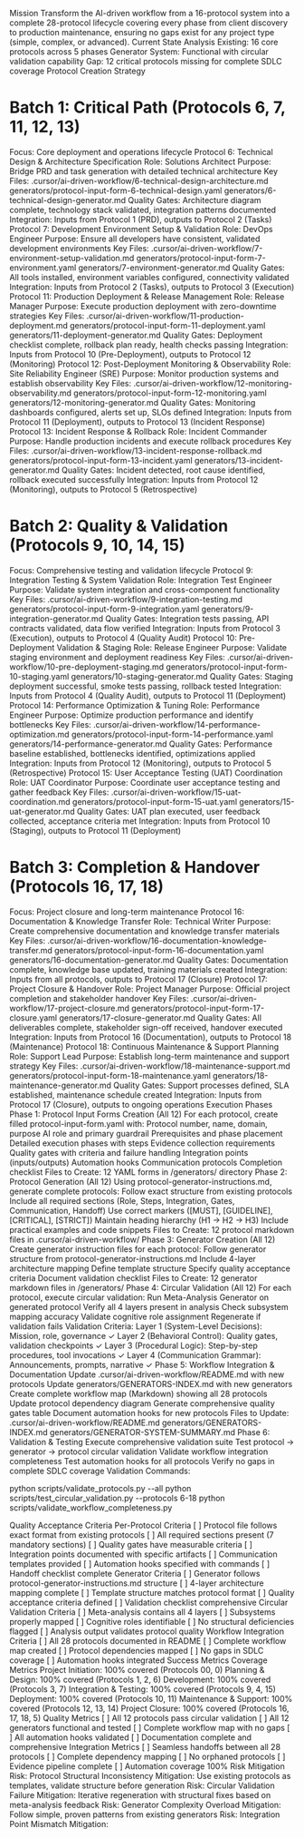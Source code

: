 Mission
Transform the AI-driven workflow from a 16-protocol system into a complete 28-protocol lifecycle covering every phase from client discovery to production maintenance, ensuring no gaps exist for any project type (simple, complex, or advanced).
Current State Analysis
Existing: 16 core protocols across 5 phases
Generator System: Functional with circular validation capability
Gap: 12 critical protocols missing for complete SDLC coverage
Protocol Creation Strategy

# Batch 1: Critical Path (Protocols 6, 7, 11, 12, 13)
Focus: Core deployment and operations lifecycle
Protocol 6: Technical Design & Architecture Specification
Role: Solutions Architect
Purpose: Bridge PRD and task generation with detailed technical architecture
Key Files: 
.cursor/ai-driven-workflow/6-technical-design-architecture.md
generators/protocol-input-form-6-technical-design.yaml
generators/6-technical-design-generator.md
Quality Gates: Architecture diagram complete, technology stack validated, integration patterns documented
Integration: Inputs from Protocol 1 (PRD), outputs to Protocol 2 (Tasks)
Protocol 7: Development Environment Setup & Validation
Role: DevOps Engineer
Purpose: Ensure all developers have consistent, validated development environments
Key Files:
.cursor/ai-driven-workflow/7-environment-setup-validation.md
generators/protocol-input-form-7-environment.yaml
generators/7-environment-generator.md
Quality Gates: All tools installed, environment variables configured, connectivity validated
Integration: Inputs from Protocol 2 (Tasks), outputs to Protocol 3 (Execution)
Protocol 11: Production Deployment & Release Management
Role: Release Manager
Purpose: Execute production deployment with zero-downtime strategies
Key Files:
.cursor/ai-driven-workflow/11-production-deployment.md
generators/protocol-input-form-11-deployment.yaml
generators/11-deployment-generator.md
Quality Gates: Deployment checklist complete, rollback plan ready, health checks passing
Integration: Inputs from Protocol 10 (Pre-Deployment), outputs to Protocol 12 (Monitoring)
Protocol 12: Post-Deployment Monitoring & Observability
Role: Site Reliability Engineer (SRE)
Purpose: Monitor production systems and establish observability
Key Files:
.cursor/ai-driven-workflow/12-monitoring-observability.md
generators/protocol-input-form-12-monitoring.yaml
generators/12-monitoring-generator.md
Quality Gates: Monitoring dashboards configured, alerts set up, SLOs defined
Integration: Inputs from Protocol 11 (Deployment), outputs to Protocol 13 (Incident Response)
Protocol 13: Incident Response & Rollback
Role: Incident Commander
Purpose: Handle production incidents and execute rollback procedures
Key Files:
.cursor/ai-driven-workflow/13-incident-response-rollback.md
generators/protocol-input-form-13-incident.yaml
generators/13-incident-generator.md
Quality Gates: Incident detected, root cause identified, rollback executed successfully
Integration: Inputs from Protocol 12 (Monitoring), outputs to Protocol 5 (Retrospective)

# Batch 2: Quality & Validation (Protocols 9, 10, 14, 15)
Focus: Comprehensive testing and validation lifecycle
Protocol 9: Integration Testing & System Validation
Role: Integration Test Engineer
Purpose: Validate system integration and cross-component functionality
Key Files:
.cursor/ai-driven-workflow/9-integration-testing.md
generators/protocol-input-form-9-integration.yaml
generators/9-integration-generator.md
Quality Gates: Integration tests passing, API contracts validated, data flow verified
Integration: Inputs from Protocol 3 (Execution), outputs to Protocol 4 (Quality Audit)
Protocol 10: Pre-Deployment Validation & Staging
Role: Release Engineer
Purpose: Validate staging environment and deployment readiness
Key Files:
.cursor/ai-driven-workflow/10-pre-deployment-staging.md
generators/protocol-input-form-10-staging.yaml
generators/10-staging-generator.md
Quality Gates: Staging deployment successful, smoke tests passing, rollback tested
Integration: Inputs from Protocol 4 (Quality Audit), outputs to Protocol 11 (Deployment)
Protocol 14: Performance Optimization & Tuning
Role: Performance Engineer
Purpose: Optimize production performance and identify bottlenecks
Key Files:
.cursor/ai-driven-workflow/14-performance-optimization.md
generators/protocol-input-form-14-performance.yaml
generators/14-performance-generator.md
Quality Gates: Performance baseline established, bottlenecks identified, optimizations applied
Integration: Inputs from Protocol 12 (Monitoring), outputs to Protocol 5 (Retrospective)
Protocol 15: User Acceptance Testing (UAT) Coordination
Role: UAT Coordinator
Purpose: Coordinate user acceptance testing and gather feedback
Key Files:
.cursor/ai-driven-workflow/15-uat-coordination.md
generators/protocol-input-form-15-uat.yaml
generators/15-uat-generator.md
Quality Gates: UAT plan executed, user feedback collected, acceptance criteria met
Integration: Inputs from Protocol 10 (Staging), outputs to Protocol 11 (Deployment)

# Batch 3: Completion & Handover (Protocols 16, 17, 18)
Focus: Project closure and long-term maintenance
Protocol 16: Documentation & Knowledge Transfer
Role: Technical Writer
Purpose: Create comprehensive documentation and knowledge transfer materials
Key Files:
.cursor/ai-driven-workflow/16-documentation-knowledge-transfer.md
generators/protocol-input-form-16-documentation.yaml
generators/16-documentation-generator.md
Quality Gates: Documentation complete, knowledge base updated, training materials created
Integration: Inputs from all protocols, outputs to Protocol 17 (Closure)
Protocol 17: Project Closure & Handover
Role: Project Manager
Purpose: Official project completion and stakeholder handover
Key Files:
.cursor/ai-driven-workflow/17-project-closure.md
generators/protocol-input-form-17-closure.yaml
generators/17-closure-generator.md
Quality Gates: All deliverables complete, stakeholder sign-off received, handover executed
Integration: Inputs from Protocol 16 (Documentation), outputs to Protocol 18 (Maintenance)
Protocol 18: Continuous Maintenance & Support Planning
Role: Support Lead
Purpose: Establish long-term maintenance and support strategy
Key Files:
.cursor/ai-driven-workflow/18-maintenance-support.md
generators/protocol-input-form-18-maintenance.yaml
generators/18-maintenance-generator.md
Quality Gates: Support processes defined, SLA established, maintenance schedule created
Integration: Inputs from Protocol 17 (Closure), outputs to ongoing operations
Execution Phases
Phase 1: Protocol Input Forms Creation (All 12)
For each protocol, create filled protocol-input-form.yaml with:
Protocol number, name, domain, purpose
AI role and primary guardrail
Prerequisites and phase placement
Detailed execution phases with steps
Evidence collection requirements
Quality gates with criteria and failure handling
Integration points (inputs/outputs)
Automation hooks
Communication protocols
Completion checklist
Files to Create: 12 YAML forms in /generators/ directory
Phase 2: Protocol Generation (All 12)
Using protocol-generator-instructions.md, generate complete protocols:
Follow exact structure from existing protocols
Include all required sections (Role, Steps, Integration, Gates, Communication, Handoff)
Use correct markers ([MUST], [GUIDELINE], [CRITICAL], [STRICT])
Maintain heading hierarchy (H1 → H2 → H3)
Include practical examples and code snippets
Files to Create: 12 protocol markdown files in .cursor/ai-driven-workflow/
Phase 3: Generator Creation (All 12)
Create generator instruction files for each protocol:
Follow generator structure from protocol-generator-instructions.md
Include 4-layer architecture mapping
Define template structure
Specify quality acceptance criteria
Document validation checklist
Files to Create: 12 generator markdown files in /generators/
Phase 4: Circular Validation (All 12)
For each protocol, execute circular validation:
Run Meta-Analysis Generator on generated protocol
Verify all 4 layers present in analysis
Check subsystem mapping accuracy
Validate cognitive role assignment
Regenerate if validation fails
Validation Criteria:
Layer 1 (System-Level Decisions): Mission, role, governance ✓
Layer 2 (Behavioral Control): Quality gates, validation checkpoints ✓
Layer 3 (Procedural Logic): Step-by-step procedures, tool invocations ✓
Layer 4 (Communication Grammar): Announcements, prompts, narrative ✓
Phase 5: Workflow Integration & Documentation
Update .cursor/ai-driven-workflow/README.md with new protocols
Update generators/GENERATORS-INDEX.md with new generators
Create complete workflow map (Markdown) showing all 28 protocols
Update protocol dependency diagram
Generate comprehensive quality gates table
Document automation hooks for new protocols
Files to Update:
.cursor/ai-driven-workflow/README.md
generators/GENERATORS-INDEX.md
generators/GENERATOR-SYSTEM-SUMMARY.md
Phase 6: Validation & Testing
Execute comprehensive validation suite
Test protocol → generator → protocol circular validation
Validate workflow integration completeness
Test automation hooks for all protocols
Verify no gaps in complete SDLC coverage
Validation Commands:


python scripts/validate_protocols.py --all
python scripts/test_circular_validation.py --protocols 6-18
python scripts/validate_workflow_completeness.py

Quality Acceptance Criteria
Per-Protocol Criteria
[ ] Protocol file follows exact format from existing protocols
[ ] All required sections present (7 mandatory sections)
[ ] Quality gates have measurable criteria
[ ] Integration points documented with specific artifacts
[ ] Communication templates provided
[ ] Automation hooks specified with commands
[ ] Handoff checklist complete
Generator Criteria
[ ] Generator follows protocol-generator-instructions.md structure
[ ] 4-layer architecture mapping complete
[ ] Template structure matches protocol format
[ ] Quality acceptance criteria defined
[ ] Validation checklist comprehensive
Circular Validation Criteria
[ ] Meta-analysis contains all 4 layers
[ ] Subsystems properly mapped
[ ] Cognitive roles identifiable
[ ] No structural deficiencies flagged
[ ] Analysis output validates protocol quality
Workflow Integration Criteria
[ ] All 28 protocols documented in README
[ ] Complete workflow map created
[ ] Protocol dependencies mapped
[ ] No gaps in SDLC coverage
[ ] Automation hooks integrated
Success Metrics
Coverage Metrics
Project Initiation: 100% covered (Protocols 00, 0)
Planning & Design: 100% covered (Protocols 1, 2, 6)
Development: 100% covered (Protocols 3, 7)
Integration & Testing: 100% covered (Protocols 9, 4, 15)
Deployment: 100% covered (Protocols 10, 11)
Maintenance & Support: 100% covered (Protocols 12, 13, 14)
Project Closure: 100% covered (Protocols 16, 17, 18, 5)
Quality Metrics
[ ] All 12 protocols pass circular validation
[ ] All 12 generators functional and tested
[ ] Complete workflow map with no gaps
[ ] All automation hooks validated
[ ] Documentation complete and comprehensive
Integration Metrics
[ ] Seamless handoffs between all 28 protocols
[ ] Complete dependency mapping
[ ] No orphaned protocols
[ ] Evidence pipeline complete
[ ] Automation coverage 100%
Risk Mitigation
Risk: Protocol Structural Inconsistency
Mitigation: Use existing protocols as templates, validate structure before generation
Risk: Circular Validation Failure
Mitigation: Iterative regeneration with structural fixes based on meta-analysis feedback
Risk: Generator Complexity Overload
Mitigation: Follow simple, proven patterns from existing generators
Risk: Integration Point Mismatch
Mitigation:





